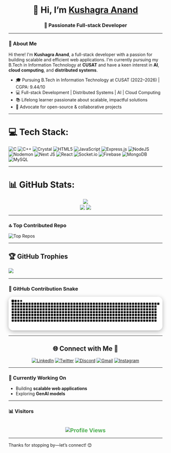 # <h1 align="center"> 👋 Hi, I’m [Kushagra Anand](https://github.com/Kushagra-maker) </h1>
<h3 align="center">🚀 Passionate Full-stack Developer</h3>

---

### 🚀 About Me
Hi there! I'm **Kushagra Anand**, a full-stack developer with a passion for building scalable and efficient web applications. I'm currently pursuing my B.Tech in Information Technology at **CUSAT** and have a keen interest in **AI**, **cloud computing**, and **distributed systems**.

- 🎓 Pursuing B.Tech in Information Technology at CUSAT (2022–2026) | CGPA: 9.44/10  
- 💻 Full-stack Development | Distributed Systems | AI | Cloud Computing  
- 📚 Lifelong learner passionate about scalable, impactful solutions  
- 🌟 Advocate for open-source & collaborative projects

---

# 💻 Tech Stack:
![C](https://img.shields.io/badge/c-%2300599C.svg?style=for-the-badge&logo=c&logoColor=white) 
![C++](https://img.shields.io/badge/c++-%2300599C.svg?style=for-the-badge&logo=c%2B%2B&logoColor=white) 
![Crystal](https://img.shields.io/badge/crystal-%23000000.svg?style=for-the-badge&logo=crystal&logoColor=white) 
![HTML5](https://img.shields.io/badge/html5-%23E34F26.svg?style=for-the-badge&logo=html5&logoColor=white) 
![JavaScript](https://img.shields.io/badge/javascript-%23323330.svg?style=for-the-badge&logo=javascript&logoColor=%23F7DF1E) 
![Express.js](https://img.shields.io/badge/express.js-%23404d59.svg?style=for-the-badge&logo=express&logoColor=%2361DAFB) 
![NodeJS](https://img.shields.io/badge/node.js-6DA55F?style=for-the-badge&logo=node.js&logoColor=white) 
![Nodemon](https://img.shields.io/badge/NODEMON-%23323330.svg?style=for-the-badge&logo=nodemon&logoColor=%BBDEAD) 
![Next JS](https://img.shields.io/badge/Next-black?style=for-the-badge&logo=next.js&logoColor=white) 
![React](https://img.shields.io/badge/react-%2320232a.svg?style=for-the-badge&logo=react&logoColor=%2361DAFB) 
![Socket.io](https://img.shields.io/badge/Socket.io-black?style=for-the-badge&logo=socket.io&badgeColor=010101) 
![Firebase](https://img.shields.io/badge/firebase-a08021?style=for-the-badge&logo=firebase&logoColor=ffcd34) 
![MongoDB](https://img.shields.io/badge/MongoDB-%234ea94b.svg?style=for-the-badge&logo=mongodb&logoColor=white) 
![MySQL](https://img.shields.io/badge/mysql-4479A1.svg?style=for-the-badge&logo=mysql&logoColor=white)




---

# 📊 GitHub Stats:
<div align="center">
  <img src="https://github-readme-stats.vercel.app/api?username=Kushagra-maker&theme=dark&hide_border=false&include_all_commits=false&count_private=false" width="55%" /> </br>
  <img src="https://nirzak-streak-stats.vercel.app/?user=Kushagra-maker&theme=dark&hide_border=false" />
  <img src="https://github-readme-stats.vercel.app/api/top-langs/?username=Kushagra-maker&theme=dark&hide_border=false&include_all_commits=false&count_private=false&layout=compact" width="36%" /> </br>
</div>


---

### 🔝 Top Contributed Repo

![Top Repos](https://github-contributor-stats.vercel.app/api?username=Kushagra-maker&limit=5&theme=dark&combine_all_yearly_contributions=true)

---

## 🏆 GitHub Trophies
![](https://github-profile-trophy.vercel.app/?username=Kushagra-maker&theme=radical&no-frame=false&no-bg=false&margin-w=4)

---

### 🐍 GitHub Contribution Snake
<p align="center">
  <img src="https://github.com/Kushagra-maker/Kushagra-maker/blob/output/github-snake-dark.svg" alt="Customized Snake Game" width="900" style="border-radius: 15px; box-shadow: 0px 4px 15px rgba(0,0,0,0.3);" />
</p>

---

<div align="center">

## 🌐 Connect with Me 🍬
[![LinkedIn](https://img.shields.io/badge/LinkedIn-%230077B5.svg?logo=linkedin&logoColor=white)](https://www.linkedin.com/in/kushagraanand12/) 
[![Twitter](https://img.shields.io/badge/Twitter-%231DA1F2.svg?logo=twitter&logoColor=white)](https://x.com/kush1_agra) 
[![Discord](https://img.shields.io/badge/Discord-%237289DA.svg?logo=discord&logoColor=white)](https://discordapp.com/users/1085543135620378634) 
[![Gmail](https://img.shields.io/badge/Gmail-%23D14836.svg?logo=gmail&logoColor=white)](mailto:kushagranand12345@gmail.com) 
[![Instagram](https://img.shields.io/badge/Instagram-%23E4405F.svg?logo=instagram&logoColor=white)](https://www.instagram.com/kushagra5478/)

</div>


---

### 🌱 Currently Working On
- Building **scalable web applications**  
- Exploring **GenAI models**  

---

### 📊  Visitors
<p align="center">
  <img src="https://profile-counter.glitch.me/Kushagra-maker/count.svg" alt="Profile Views" style="margin-top: 20px; font-size: 18px; font-weight: bold; color: #4CAF50;" />
</p>

---

Thanks for stopping by—let’s connect! 😊
